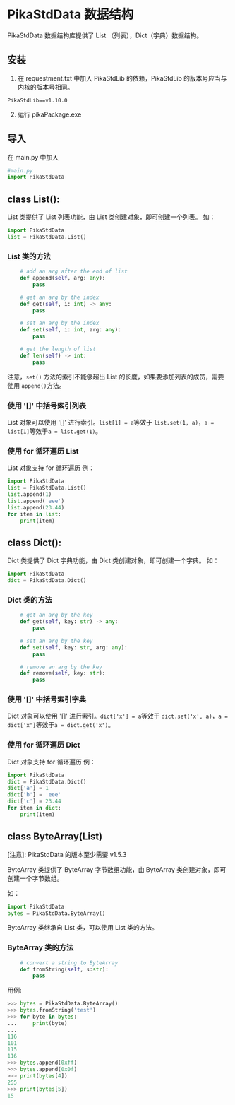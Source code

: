 # PikaStdData 数据结构

PikaStdData 数据结构库提供了 List （列表），Dict（字典）数据结构。
## 安装

1. 在 requestment.txt 中加入 PikaStdLib 的依赖，PikaStdLib 的版本号应当与内核的版本号相同。
```
PikaStdLib==v1.10.0
```

2. 运行 pikaPackage.exe
## 导入
在 main.py 中加入
```python
#main.py
import PikaStdData
```
## class List():
List 类提供了 List 列表功能，由 List 类创建对象，即可创建一个列表。
如：
```python
import PikaStdData
list = PikaStdData.List()
```
### List 类的方法
```python
    # add an arg after the end of list
    def append(self, arg: any):
        pass

    # get an arg by the index
    def get(self, i: int) -> any:
        pass

    # set an arg by the index
    def set(self, i: int, arg: any):
        pass

    # get the length of list
    def len(self) -> int:
        pass
```
注意，`set()` 方法的索引不能够超出 List 的长度，如果要添加列表的成员，需要使用 `append()`方法。
### 使用 '[]' 中括号索引列表
List 对象可以使用 '[]' 进行索引。`list[1] = a`等效于 `list.set(1, a)`，`a = list[1]`等效于`a = list.get(1)`。
### 使用 for 循环遍历 List
List 对象支持 for 循环遍历
例：
```python
import PikaStdData
list = PikaStdData.List()
list.append(1)
list.append('eee')
list.append(23.44)
for item in list:
    print(item)

```
## class Dict():
Dict 类提供了 Dict 字典功能，由 Dict 类创建对象，即可创建一个字典。
如：
```python
import PikaStdData
dict = PikaStdData.Dict()
```
### Dict 类的方法
```python
    # get an arg by the key
    def get(self, key: str) -> any:
        pass

    # set an arg by the key
    def set(self, key: str, arg: any):
        pass

    # remove an arg by the key
    def remove(self, key: str):
        pass
```
### 使用 '[]' 中括号索引字典
Dict 对象可以使用 '[]' 进行索引。`dict['x'] = a`等效于 `dict.set('x', a)`，`a = dict['x']`等效于`a = dict.get('x')`。
### 使用 for 循环遍历 Dict
Dict 对象支持 for 循环遍历
例：
```python
import PikaStdData
dict = PikaStdData.Dict()
dict['a'] = 1
dict['b'] = 'eee'
dict['c'] = 23.44
for item in dict:
    print(item)

```
## class ByteArray(List)

[注意]: PikaStdData 的版本至少需要 v1.5.3

ByteArray 类提供了 ByteArray 字节数组功能，由 ByteArray 类创建对象，即可创建一个字节数组。

如：
```python
import PikaStdData
bytes = PikaStdData.ByteArray()
```

ByteArray 类继承自 List 类，可以使用 List 类的方法。

### ByteArray 类的方法

``` python
    # convert a string to ByteArray
    def fromString(self, s:str):
        pass
```
用例:
``` python
>>> bytes = PikaStdData.ByteArray()
>>> bytes.fromString('test')
>>> for byte in bytes:
...     print(byte)
... 
116
101
115
116
>>> bytes.append(0xff)
>>> bytes.append(0x0f)
>>> print(bytes[4])
255
>>> print(bytes[5])
15
```
